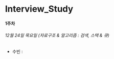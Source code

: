 # Interview_Study

#### 1주차

###### 12월 24일 목요일 (자료구조 & 알고리즘 : 검색, 스택 & 큐)

- 수빈 : 

  [1. 검색]: https://www.notion.so/5d76289e9e1248769f9156f98bc953f3
  [2. 스택 & 큐]: https://www.notion.so/2e8773febdd64c259f8de3a3ed1e949b

  


